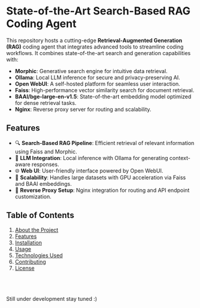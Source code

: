 # **State-of-the-Art Search-Based RAG Coding Agent**  
This repository hosts a cutting-edge **Retrieval-Augmented Generation (RAG)** coding agent that integrates advanced tools to streamline coding workflows. It combines state-of-the-art search and generation capabilities with:
- **Morphic**: Generative search engine for intuitive data retrieval.
- **Ollama**: Local LLM inference for secure and privacy-preserving AI.
- **Open WebUI**: A self-hosted platform for seamless user interaction.
- **Faiss**: High-performance vector similarity search for document retrieval.
- **BAAI/bge-large-en-v1.5**: State-of-the-art embedding model optimized for dense retrieval tasks.
- **Nginx**: Reverse proxy server for routing and scalability.

## **Features**
- 🔍 **Search-Based RAG Pipeline**: Efficient retrieval of relevant information using Faiss and Morphic.
- 🤖 **LLM Integration**: Local inference with Ollama for generating context-aware responses.
- 🌐 **Web UI**: User-friendly interface powered by Open WebUI.
- 🚀 **Scalability**: Handles large datasets with GPU acceleration via Faiss and BAAI embeddings.
- 🔧 **Reverse Proxy Setup**: Nginx integration for routing and API endpoint customization.

## **Table of Contents**
1. [About the Project](#about-the-project)
2. [Features](#features)
3. [Installation](#installation)
4. [Usage](#usage)
5. [Technologies Used](#technologies-used)
6. [Contributing](#contributing)
7. [License](#license)

<!-- 
## **Installation**

### Prerequisites
Ensure you have the following installed:
- Python 3.10 or higher
- Docker (for Open WebUI and Ollama)
- NVIDIA GPU drivers (for Faiss GPU acceleration)
- Nginx (for reverse proxy setup)

### Steps
1. Clone the repository:
   ```bash
   git clone https://github.com/username/repo.git
   cd repo
   ```
2. Install dependencies:
   ```bash
   pip install -r requirements.txt
   ```
3. Set up Open WebUI and Ollama:
   ```bash
   docker run -d -p 8080:8080 openweb-ui
   ollama serve --model llama3.3:70b
   ```
4. Install Nginx:
   ```bash
   sudo apt update
   sudo apt install nginx
   ```
5. Configure Nginx (optional):
   Edit `/etc/nginx/sites-available/default` to redirect specific endpoints, e.g., `/api/completions` to a custom server.

6. Initialize Faiss index with BAAI/bge-large-en-v1.5 embeddings:
   ```bash
   python scripts/init_faiss.py --model BAAI/bge-large-en-v1.5
   ```


## **Usage**

### Running the System
Start the RAG agent:
```bash
python main.py
```

### Example Query Workflow
1. Input a query via Open WebUI (e.g., *"How to deploy KServe on Kubernetes?"*).
2. The system retrieves relevant documentation using Faiss and BAAI embeddings.
3. Context-aware responses are generated by Ollama's LLMs.



## **Technologies Used**
- **Morphic**: Generative search engine for retrieving relevant documents.
- **Ollama**: Local LLM inference engine for secure AI processing.
- **Open WebUI**: Self-hosted interface for user interaction.
- **Faiss**: Vector similarity search library for efficient retrieval.
- **BAAI/bge-large-en-v1.5**: Dense embedding model optimized for semantic search tasks.
- **Nginx**: Reverse proxy server for routing and API endpoint customization.



## **Contributing**

We welcome contributions from the community! To get started:
1. Fork the repository.
2. Create a new branch (`feature/your-feature-name`).
3. Commit your changes (`git commit -m "Add your feature"`).
4. Push to your branch (`git push origin feature/your-feature-name`).
5. Open a pull request.



## **License**

This project is licensed under the MIT License - see the [LICENSE](LICENSE) file for details.



## Example Nginx Configuration

To redirect `/api/completions` requests to a custom server:

```nginx
server {
    listen 11434;
    server_name 0.0.0.0;

    location /api/completions {
        proxy_pass http://127.0.0.1:5000;  # Redirect to your Python server
        proxy_set_header Host $host;
        proxy_set_header X-Real-IP $remote_addr;
        proxy_set_header X-Forwarded-For $proxy_add_x_forwarded_for;
        proxy_set_header X-Forwarded-Proto $scheme;
    }

    location / {
        proxy_pass http://127.0.0.1:11434;  # Forward all other requests to Ollama API
        proxy_set_header Host $host;
        proxy_set_header X-Real-IP $remote_addr;
        proxy_set_header X-Forwarded-For $proxy_add_x_forwarded_for;
        proxy_set_header X-Forwarded-Proto $scheme;
    }
}
```
-->
  
<br>
<br>
<br>
Still under development stay tuned :)